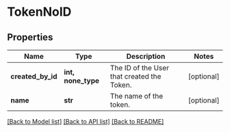 # TokenNoID

## Properties
Name | Type | Description | Notes
------------ | ------------- | ------------- | -------------
**created_by_id** | **int, none_type** | The ID of the User that created the Token. | [optional] 
**name** | **str** | The name of the token. | [optional] 

[[Back to Model list]](../README.md#documentation-for-models) [[Back to API list]](../README.md#documentation-for-api-endpoints) [[Back to README]](../README.md)


